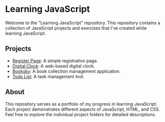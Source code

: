 # Learning JavaScript

Welcome to the "Learning JavaScript" repository. This repository contains a collection of JavaScript projects and exercises that I've created while learning JavaScript.

## Projects

- [Register Page](./register-page/README.md): A simple registration page.
- [Digital Clock](./digital-clock/README.md): A web-based digital clock.
- [Booksky](./booksky/README.md): A book collection management application.
- [Todo List](./todolist/README.md): A task management tool.

## About

This repository serves as a portfolio of my progress in learning JavaScript. Each project demonstrates different aspects of JavaScript, HTML, and CSS.
Feel free to explore the individual project folders for detailed descriptions.



